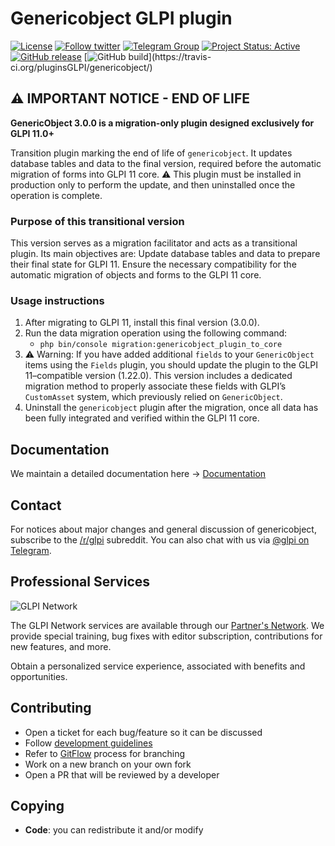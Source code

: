 # Genericobject GLPI plugin

[![License](https://img.shields.io/github/license/pluginsGLPI/genericobject.svg?&label=License)](https://github.com/pluginsGLPI/genericobject/blob/develop/LICENSE)
[![Follow twitter](https://img.shields.io/twitter/follow/Teclib.svg?style=social&label=Twitter&style=flat-square)](https://twitter.com/teclib)
[![Telegram Group](https://img.shields.io/badge/Telegram-Group-blue.svg)](https://t.me/glpien)
[![Project Status: Active](http://www.repostatus.org/badges/latest/active.svg)](http://www.repostatus.org/#active)
[![GitHub release](https://img.shields.io/github/release/pluginsGLPI/genericobject.svg)](https://github.com/pluginsGLPI/genericobject/releases)
[![GitHub build](https://travis-ci.org/pluginsGLPI/genericobject.svg?)](https://travis-ci.org/pluginsGLPI/genericobject/)

## ⚠️ IMPORTANT NOTICE - END OF LIFE

**GenericObject 3.0.0 is a migration-only plugin designed exclusively for GLPI 11.0+**

Transition plugin marking the end of life of `genericobject`.
It updates database tables and data to the final version, required before the automatic migration of forms into GLPI 11 core.
⚠️ This plugin must be installed in production only to perform the update, and then uninstalled once the operation is complete.

### Purpose of this transitional version

This version serves as a migration facilitator and acts as a transitional plugin. Its main objectives are:
Update database tables and data to prepare their final state for GLPI 11.
Ensure the necessary compatibility for the automatic migration of objects and forms to the GLPI 11 core.

### Usage instructions

1. After migrating to GLPI 11, install this final version (3.0.0).
2. Run the data migration operation using the following command:
    * `php bin/console migration:genericobject_plugin_to_core`
3. ⚠️ Warning: If you have added additional `fields` to your `GenericObject` items using the `Fields` plugin, you should update the plugin to the GLPI 11–compatible version (1.22.0).
This version includes a dedicated migration method to properly associate these fields with GLPI’s `CustomAsset` system, which previously relied on `GenericObject`.
4. Uninstall the `genericobject` plugin after the migration, once all data has been fully integrated and verified within the GLPI 11 core.


## Documentation

We maintain a detailed documentation here -> [Documentation](http://glpi-plugins.readthedocs.io/en/latest/genericobject/index.html)

## Contact

For notices about major changes and general discussion of genericobject, subscribe to the [/r/glpi](https://www.reddit.com/r/glpi/) subreddit.
You can also chat with us via [@glpi on Telegram](https://t.me/glpien).

## Professional Services

![GLPI Network](./glpi_network.png "GLPI network")

The GLPI Network services are available through our [Partner's Network](http://www.teclib-edition.com/en/partners/). We provide special training, bug fixes with editor subscription, contributions for new features, and more.

Obtain a personalized service experience, associated with benefits and opportunities.

## Contributing

* Open a ticket for each bug/feature so it can be discussed
* Follow [development guidelines](http://glpi-developer-documentation.readthedocs.io/en/latest/plugins/index.html)
* Refer to [GitFlow](http://git-flow.readthedocs.io/) process for branching
* Work on a new branch on your own fork
* Open a PR that will be reviewed by a developer

## Copying

* **Code**: you can redistribute it and/or modify
